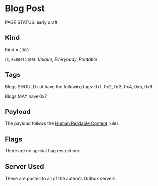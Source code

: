 # Blog Post

<status>PAGE STATUS: early draft</status>

## Kind

Kind = `1308`

(`5`, `0x00011100`): *Unique*, *Everybody*, *Printable*

## Tags

Blogs SHOULD not have the following tags: 0x1, 0x2, 0x3, 0x4, 0x5, 0x6.

Blogs MAY have 0x7.

## Payload

The payload follows the [Human Readable Content](human_readable_content.md) rules.

## Flags

There are no special flag restrictions.

## Server Used

These are posted to all of the author's Outbox servers.
